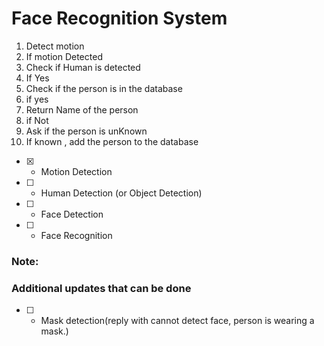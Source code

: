 # Face Recognition System
1. Detect motion
2. If motion Detected
3. Check if Human is detected
4. If Yes
5. Check if the person is in the database
6. if yes 
7. Return Name of the person
8. if Not
9. Ask if the person is unKnown 
10. If known , add the person to the database


- [x] - Motion Detection
- [ ] - Human Detection (or Object Detection)
- [ ] - Face Detection
- [ ] - Face Recognition


### Note:
### Additional updates that can be done 
- [ ] - Mask detection(reply with cannot detect face, person is wearing a mask.)
